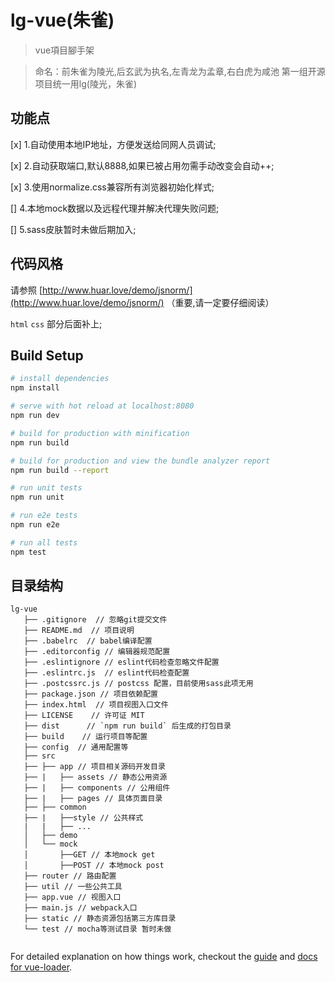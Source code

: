 # lg-vue(朱雀)

> vue項目腳手架

> 命名：前朱雀为陵光,后玄武为执名,左青龙为孟章,右白虎为咸池 第一组开源项目统一用lg(陵光，朱雀)

## 功能点

[x] 1.自动使用本地IP地址，方便发送给同网人员调试;

[x] 2.自动获取端口,默认8888,如果已被占用勿需手动改变会自动++;

[x] 3.使用normalize.css兼容所有浏览器初始化样式;

[] 4.本地mock数据以及远程代理并解决代理失败问题;

[] 5.sass皮肤暂时未做后期加入;

## 代码风格

请参照 [http://www.huar.love/demo/jsnorm/](http://www.huar.love/demo/jsnorm/) （重要,请一定要仔细阅读）

`html` `css` 部分后面补上;

## Build Setup

``` bash
# install dependencies
npm install

# serve with hot reload at localhost:8080
npm run dev

# build for production with minification
npm run build

# build for production and view the bundle analyzer report
npm run build --report

# run unit tests
npm run unit

# run e2e tests
npm run e2e

# run all tests
npm test
```

## 目录结构
```
lg-vue
   ├── .gitignore  // 忽略git提交文件
   ├── README.md  // 项目说明
   ├── .babelrc  // babel编译配置
   ├── .editorconfig // 编辑器规范配置
   ├── .eslintignore // eslint代码检查忽略文件配置
   ├── .eslintrc.js  // eslint代码检查配置
   ├── .postcssrc.js // postcss 配置，目前使用sass此项无用
   ├── package.json // 项目依赖配置
   ├── index.html  // 项目视图入口文件
   ├── LICENSE    // 许可证 MIT
   ├── dist      // `npm run build` 后生成的打包目录
   ├── build    // 运行项目等配置
   ├── config  // 通用配置等
   ├── src
   ├── ├── app // 项目相关源码开发目录
   ├── |   ├── assets // 静态公用资源
   ├── |   ├── components // 公用组件
   ├── |   ├── pages // 具体页面目录
   ├── ├── common
   ├── |   ├──style // 公共样式
   |   |   ├── ...
   │   ├── demo
   │   └── mock
   │       ├──GET // 本地mock get
   │       ├──POST // 本地mock post
   ├── router // 路由配置
   ├── util // 一些公共工具
   ├── app.vue // 视图入口
   ├── main.js // webpack入口
   ├── static // 静态资源包括第三方库目录
   └── test // mocha等测试目录 暂时未做
   
```

For detailed explanation on how things work, checkout the [guide](http://vuejs-templates.github.io/webpack/) and [docs for vue-loader](http://vuejs.github.io/vue-loader).
